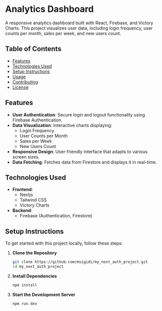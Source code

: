# Analytics Dashboard

A responsive analytics dashboard built with React, Firebase, and Victory Charts. This project visualizes user data, including login frequency, user counts per month, sales per week, and new users count.

## Table of Contents

- [Features](#features)
- [Technologies Used](#technologies-used)
- [Setup Instructions](#setup-instructions)
- [Usage](#usage)
- [Contributing](#contributing)
- [License](#license)

## Features

- **User Authentication**: Secure login and logout functionality using Firebase Authentication.
- **Data Visualization**: Interactive charts displaying:
  - Login Frequency
  - User Counts per Month
  - Sales per Week
  - New Users Count
- **Responsive Design**: User-friendly interface that adapts to various screen sizes.
- **Data Fetching**: Fetches data from Firestore and displays it in real-time.

## Technologies Used

- **Frontend**: 
  - Nextjs
  - Tailwind CSS
  - Victory Charts
- **Backend**: 
  - Firebase (Authentication, Firestore)
  
## Setup Instructions

To get started with this project locally, follow these steps:

1. **Clone the Repository**
   ```bash
   git clone https://github.com/msigidi/my_next_auth_project.git
   cd my_next_auth_project
2. **Install Dependencies**
   ```bash
   npm install
3. **Start the Development Server**
   ```bash
   npm run dev
